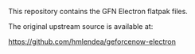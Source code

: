 This repository contains the GFN Electron flatpak files.

The original upstream source is available at:

https://github.com/hmlendea/geforcenow-electron
